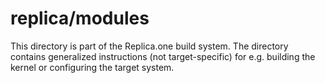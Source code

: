 replica/modules
===============

This directory is part of the Replica.one build system. The directory contains generalized instructions (not target-specific) for e.g. building the kernel or configuring the target system.
